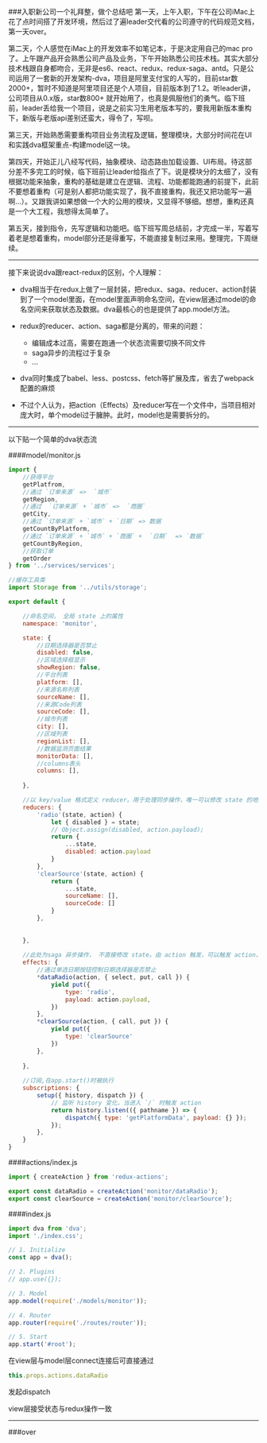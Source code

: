 ###入职新公司一个礼拜整，做个总结吧
第一天，上午入职，下午在公司iMac上花了点时间搭了开发环境，然后过了遍leader交代看的公司遵守的代码规范文档，第一天over。

第二天，个人感觉在iMac上的开发效率不如笔记本，于是决定用自己的mac pro了。上午跟产品开会熟悉公司产品及业务，下午开始熟悉公司技术栈。其实大部分技术栈跟自身都吻合，无非是es6、react、redux、redux-saga、antd。只是公司运用了一套新的开发架构-dva，项目是阿里支付宝的人写的，目前star数2000+，暂时不知道是阿里项目还是个人项目，目前版本到了1.2。听leader讲，公司项目从0.x版，star数800+ 就开始用了，也真是佩服他们的勇气。临下班前，leader丢给我一个项目，说是之前实习生用老版本写的，要我用新版本重构下，新版与老版api差别还蛮大，得令了，写呗。

第三天，开始熟悉需要重构项目业务流程及逻辑，整理模块，大部分时间花在UI和实践dva框架重点-构建model这一块。

第四天，开始正儿八经写代码，抽象模块、动态路由加载设置、UI布局。待这部分差不多完工的时候，临下班前让leader给指点了下。说是模块分的太细了，没有根据功能来抽象，重构的基础是建立在逻辑、流程、功能都能跑通的前提下，此前不要想着重构（可是别人都把功能实现了，我不直接重构，我还又把功能写一遍啊...）。又跟我讲如果想做一个大的公用的模块，又显得不够细。想想，重构还真是一个大工程，我想得太简单了。

第五天，接到指令，先写逻辑和功能吧。临下班写周总结前，才完成一半，写着写着老是想着重构，model部分还是得重写，不能直接复制过来用。整理完，下周继续。

---
接下来说说dva跟react-redux的区别，个人理解：

* dva相当于在redux上做了一层封装，把redux、saga、reducer、action封装到了一个model里面，在model里面声明命名空间，在view层通过model的命名空间来获取状态及数据。dva最核心的也是提供了app.model方法。

* redux的reducer、action、saga都是分离的，带来的问题：
	* 编辑成本过高，需要在跑通一个状态流需要切换不同文件
	* saga异步的流程过于复杂
	* ...

* dva同时集成了babel、less、postcss、fetch等扩展及库，省去了webpack配置的麻烦

* 不过个人认为，把action（Effects）及reducer写在一个文件中，当项目相对庞大时，单个model过于臃肿。此时，model也是需要拆分的。

---
以下贴一个简单的dva状态流

####model/monitor.js
```javascript
import {
    //获得平台
    getPlatfrom,
    //通过 `订单来源` =>  `城市`
    getRegion,
    //通过  `订单来源` + `城市` =>  `商圈`
    getCity,
    //通过 `订单来源` + `城市` + `日期` => 数据
    getCountByPlatform,
    //通过 `订单来源` + `城市` + `商圈` +  `日期`  => `数据`
    getCountByRegion,
    //获取订单
    getOrder
} from '../services/services';

//缓存工具类
import Storage from '../utils/storage';

export default {

	//命名空间， 全局 state 上的属性
    namespace: 'monitor',

    state: {
        //日期选择器是否禁止
        disabled: false,
        //区域选择框显示
        showRegion: false,
        //平台列表
        platform: [],
        //来源名称列表
        sourceName: [],
        //来源Code列表
        sourceCode: [],
        //城市列表
        city: [],
        //区域列表
        regionList: [],
        //数据监测页面结果
        monitorData: [],
        //columns表头
        columns: [],
        
    },

	//以 key/value 格式定义 reducer。用于处理同步操作，唯一可以修改 state 的地方。由 action 触发
    reducers: {
        'radio'(state, action) {
            let { disabled } = state;
            // Object.assign(disabled, action.payload);
            return {
                ...state,
                disabled: action.payload
            }
        },
        'clearSource'(state, action) {
            return {
                ...state,
                sourceName: [],
                sourceCode: []
            }
        },
        
        
    },
    
    //此处为saga 异步操作， 不直接修改 state。由 action 触发，可以触发 action，可以和服务器交互，可以获取全局 state 的数据等等
    effects: {
        //通过单选日期按钮控制日期选择器是否禁止
        *dataRadio(action, { select, put, call }) {
            yield put({
                type: 'radio',
                payload: action.payload,
            })
        },
        *clearSource(action, { call, put }) {
            yield put({
                type: 'clearSource'
            })
        },
        
    },
	
	//订阅,在app.start()时被执行
    subscriptions: {
        setup({ history, dispatch }) {
            // 监听 history 变化，当进入 `/` 时触发 action
            return history.listen(({ pathname }) => {
                dispatch({ type: 'getPlatformData', payload: {} });
            });
        },
    }
}

```

####actions/index.js

```javascript
import { createAction } from 'redux-actions';

export const dataRadio = createAction('monitor/dataRadio');
export const clearSource = createAction('monitor/clearSource');

```

####index.js

```javascript
import dva from 'dva';
import './index.css';

// 1. Initialize
const app = dva();

// 2. Plugins
// app.use({});

// 3. Model
app.model(require('./models/monitor'));

// 4. Router
app.router(require('./routes/router'));

// 5. Start
app.start('#root');

```

在view层与model层connect连接后可直接通过

```javascript
this.props.actions.dataRadio
```
发起dispatch

view层接受状态与redux操作一致

---
###over
